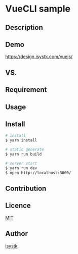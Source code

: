 VueCLI sample
====

## Description

## Demo
https://design.isystk.com/vuejs/

## VS. 

## Requirement

## Usage

## Install

``` bash
# install
$ yarn install

# static generate
$ yarn run build

# server start
$ yarn run dev
$ open http://localhost:3000/
```
## Contribution

## Licence

[MIT](https://github.com/isystk/vuejs-sample/LICENCE)

## Author

[isystk](https://github.com/isystk)


